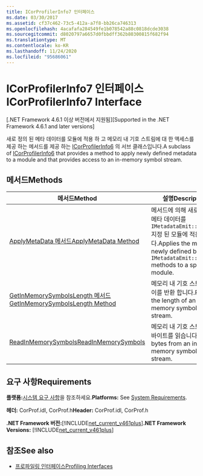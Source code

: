 ```yaml
---
title: ICorProfilerInfo7 인터페이스
ms.date: 03/30/2017
ms.assetid: cf37c462-73c5-412a-a7f8-bb26ca746313
ms.openlocfilehash: 4acafafa284549fe1b078542a88c0818dcde3038
ms.sourcegitcommit: d8020797a6657d0fbbdff362b80300815f682f94
ms.translationtype: MT
ms.contentlocale: ko-KR
ms.lasthandoff: 11/24/2020
ms.locfileid: "95686061"
---
```

# <a name="icorprofilerinfo7-interface"></a><span data-ttu-id="20970-102">ICorProfilerInfo7 인터페이스</span><span class="sxs-lookup"><span data-stu-id="20970-102">ICorProfilerInfo7 Interface</span></span>

<span data-ttu-id="20970-103">[.NET Framework 4.6.1 이상 버전에서 지원됨]</span><span class="sxs-lookup"><span data-stu-id="20970-103">[Supported in the .NET Framework 4.6.1 and later versions]</span></span>  
  
 <span data-ttu-id="20970-104">새로 정의 된 메타 데이터를 모듈에 적용 하 고 메모리 내 기호 스트림에 대 한 액세스를 제공 하는 메서드를 제공 하는 [ICorProfilerInfo6](icorprofilerinfo6-interface.md) 의 서브 클래스입니다.</span><span class="sxs-lookup"><span data-stu-id="20970-104">A subclass of [ICorProfilerInfo6](icorprofilerinfo6-interface.md) that provides a method to apply newly defined metadata to a module and that provides access to an in-memory symbol stream.</span></span>  
  
## <a name="methods"></a><span data-ttu-id="20970-105">메서드</span><span class="sxs-lookup"><span data-stu-id="20970-105">Methods</span></span>  
  
|<span data-ttu-id="20970-106">메서드</span><span class="sxs-lookup"><span data-stu-id="20970-106">Method</span></span>|<span data-ttu-id="20970-107">설명</span><span class="sxs-lookup"><span data-stu-id="20970-107">Description</span></span>|  
|------------|-----------------|  
|[<span data-ttu-id="20970-108">ApplyMetaData 메서드</span><span class="sxs-lookup"><span data-stu-id="20970-108">ApplyMetaData Method</span></span>](icorprofilerinfo7-applymetadata-method.md)|<span data-ttu-id="20970-109">메서드에 의해 새로 정의 된 메타 데이터를 `IMetadataEmit::Define*` 지정 된 모듈에 적용 합니다.</span><span class="sxs-lookup"><span data-stu-id="20970-109">Applies the metadata newly defined by the `IMetadataEmit::Define*` methods to a specified module.</span></span>|  
|[<span data-ttu-id="20970-110">GetInMemorySymbolsLength 메서드</span><span class="sxs-lookup"><span data-stu-id="20970-110">GetInMemorySymbolsLength Method</span></span>](icorprofilerinfo7-getinmemorysymbolslength-method.md)|<span data-ttu-id="20970-111">메모리 내 기호 스트림의 길이를 반환 합니다.</span><span class="sxs-lookup"><span data-stu-id="20970-111">Returns the length of an in-memory symbol stream.</span></span>|  
|[<span data-ttu-id="20970-112">ReadInMemorySymbols</span><span class="sxs-lookup"><span data-stu-id="20970-112">ReadInMemorySymbols</span></span>](icorprofilerinfo7-readinmemorysymbols.md)|<span data-ttu-id="20970-113">메모리 내 기호 스트림에서 바이트를 읽습니다.</span><span class="sxs-lookup"><span data-stu-id="20970-113">Reads bytes from an in-memory symbol stream.</span></span>|  
  
## <a name="requirements"></a><span data-ttu-id="20970-114">요구 사항</span><span class="sxs-lookup"><span data-stu-id="20970-114">Requirements</span></span>  

 <span data-ttu-id="20970-115">**플랫폼:**[시스템 요구 사항](../../get-started/system-requirements.md)을 참조하세요.</span><span class="sxs-lookup"><span data-stu-id="20970-115">**Platforms:** See [System Requirements](../../get-started/system-requirements.md).</span></span>  
  
 <span data-ttu-id="20970-116">**헤더:** CorProf.idl, CorProf.h</span><span class="sxs-lookup"><span data-stu-id="20970-116">**Header:** CorProf.idl, CorProf.h</span></span>  
  
 <span data-ttu-id="20970-117">**.NET Framework 버전:**[!INCLUDE[net_current_v461plus](../../../../includes/net-current-v461plus-md.md)]</span><span class="sxs-lookup"><span data-stu-id="20970-117">**.NET Framework Versions:** [!INCLUDE[net_current_v461plus](../../../../includes/net-current-v461plus-md.md)]</span></span>  
  
## <a name="see-also"></a><span data-ttu-id="20970-118">참조</span><span class="sxs-lookup"><span data-stu-id="20970-118">See also</span></span>

- [<span data-ttu-id="20970-119">프로파일링 인터페이스</span><span class="sxs-lookup"><span data-stu-id="20970-119">Profiling Interfaces</span></span>](profiling-interfaces.md)
